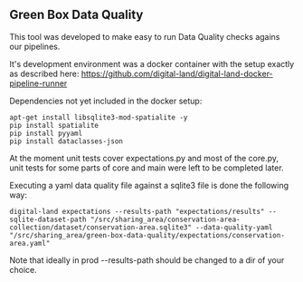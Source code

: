 ## Green Box Data Quality

This tool was developed to make easy to run Data Quality checks agains our pipelines.

It's development environment was a docker container with the setup exactly as described here:
https://github.com/digital-land/digital-land-docker-pipeline-runner

Dependencies not yet included in the docker setup:

    apt-get install libsqlite3-mod-spatialite -y
    pip install spatialite
    pip install pyyaml
    pip install dataclasses-json

At the moment unit tests cover expectations.py and most of the core.py, unit tests for some parts of core and main were left to be completed later.

Executing a yaml data quality file against a sqlite3 file is done the following way:

    digital-land expectations --results-path "expectations/results" --sqlite-dataset-path "/src/sharing_area/conservation-area-collection/dataset/conservation-area.sqlite3" --data-quality-yaml "/src/sharing_area/green-box-data-quality/expectations/conservation-area.yaml"

Note that ideally in prod --results-path should be changed to a dir of your choice.

